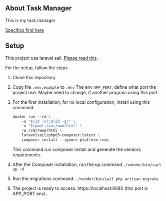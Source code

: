 ## About Task Manager

This is my task manager 

[Specifics find here](https://github.com/dbspt/phptest)

## Setup

This project use laravel sail. [Please read this](https://laravel.com/docs/11.x/sail).

For the setup, fallow the steps  

1. Clone this repository
2. Copy file `.env.example` to `.env` The env `APP_PORT`, define what port the project use. Maybe need to change, if another program using this port. 
3. For the first installation, for no local configuration, install using this command:
    ```dockerfile
    docker run --rm \
        -u "$(id -u):$(id -g)" \
        -v "$(pwd):/var/www/html" \
        -w /var/www/html \
        laravelsail/php83-composer:latest \
        composer install --ignore-platform-reqs
    ```
    This command run composer install and generate the vendors requirements.

4. After the Composer installation, run the up command `./vendor/bin/sail up -d`
5. Run the migrations command: `./vendor/bin/sail php artisan migrate`
6. The project is ready to access. https://localhost:8080 (this port is APP_PORT env).
